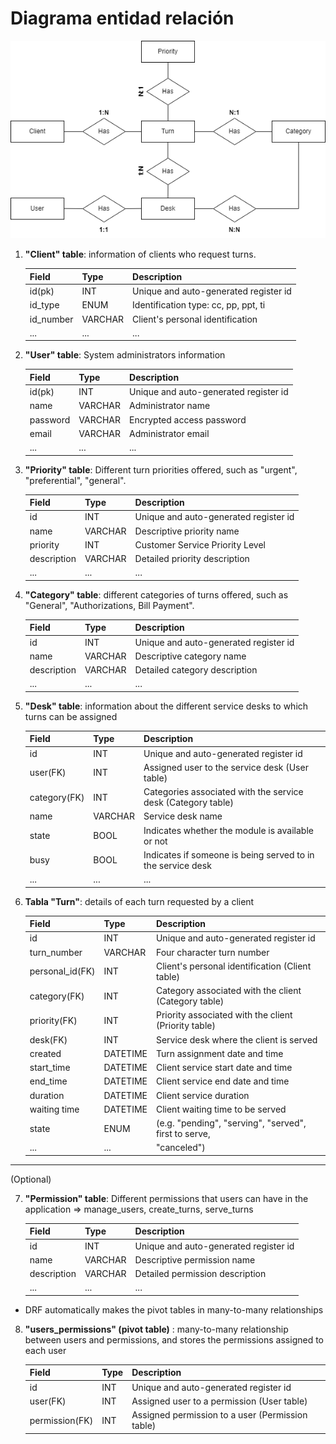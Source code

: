 # Diagrama entidad relación


![Alt text](../img/Cardinalidad_3.png)


1. __"Client" table__: information of clients who request turns. 

    | Field     | Type        | Description                           |
    |-----------|-------------|---------------------------------------|
    | id(pk)    | INT         | Unique and auto-generated register id |
    | id_type   | ENUM        | Identification type: cc, pp, ppt, ti  |
    | id_number | VARCHAR     | Client's personal identification      |
    | ...       | ...         | ...                                   |    


2. __"User" table__: System administrators information

    | Field        | Type        | Description                          |
    |--------------|-------------|--------------------------------------|
    | id(pk)       | INT         | Unique and auto-generated register id|
    | name         | VARCHAR     | Administrator name                   |
    | password     | VARCHAR     | Encrypted access password            |
    | email        | VARCHAR     | Administrator email                  |
    | ...          | ...         | ...                                  |


3. __"Priority" table__: Different turn priorities offered, such as "urgent", "preferential", "general".

    | Field        | Type        | Description                          |
    |--------------|-------------|--------------------------------------|
    | id           | INT         | Unique and auto-generated register id|
    | name         | VARCHAR     | Descriptive priority name            |
    | priority     | INT         | Customer Service Priority Level      |
    | description  | VARCHAR     | Detailed priority description        |
    | ...          | ...         | ...                                  |


4. __"Category" table__: different categories of turns offered, such as "General", "Authorizations, Bill Payment".

    | Field        | Type        | Description                           |
    |--------------|-------------|---------------------------------------|
    | id           | INT         | Unique and auto-generated register id |
    | name         | VARCHAR     | Descriptive category name             |
    | description  | VARCHAR     | Detailed category description         |
    | ...          | ...         | ...                                   |


5. __"Desk" table__:  information about the different service desks to which turns can be assigned

    | Field       | Type    | Description                                                   |
    |-------------|---------|-----------------------------------------                      |
    | id          | INT     | Unique and auto-generated register id                         |
    | user(FK)    | INT     | Assigned user to the service desk (User table)                |
    | category(FK)| INT     | Categories associated with the service desk (Category table)  |
    | name        | VARCHAR | Service desk name                                             |
    | state       | BOOL    | Indicates whether the module is available or not              |
    | busy        | BOOL    | Indicates if someone is being served to in the service desk   |
    | ...         | ...     | ...                                                           |


6. __Tabla "Turn"__:  details of each turn requested by a client

    | Field           | Type    | Description                                           |
    |--------------   |---------|------------------------------------------------------ |
    | id              | INT     | Unique and auto-generated register id                 |
    | turn_number     | VARCHAR | Four character turn number                            |
    | personal_id(FK) | INT     | Client's personal identification (Client table)       |
    | category(FK)    | INT     | Category associated with the client (Category table)  |
    | priority(FK)    | INT     | Priority associated with the client (Priority table)  |
    | desk(FK)        | INT     | Service desk where the client is served               |
    | created         | DATETIME| Turn assignment date and time                         |
    | start_time      | DATETIME| Client service start date and time                    |
    | end_time        | DATETIME| Client service end date and time                      |
    | duration        | DATETIME| Client service duration                               |
    | waiting time    | DATETIME| Client waiting time to be served                      |
    | state           | ENUM    | (e.g. "pending", "serving", "served", first to serve, |
    | ...             | ...     | "canceled")                                           |


---

(Optional)

7. __"Permission" table__: Different permissions that users can have in the application => manage_users, create_turns, serve_turns 

    | Field        | Type        | Description                                   |
    |--------------|-------------|-----------------------------------------------|
    | id           | INT         | Unique and auto-generated register id         |
    | name         | VARCHAR     | Descriptive permission name                   |
    | description  | VARCHAR     | Detailed permission description               |
    | ...          | ...         | ...                                           |

- DRF automatically makes the pivot tables in many-to-many relationships

8. __"users_permissions" (pivot table)__ : many-to-many relationship between users and permissions, and stores the permissions assigned to each user

    | Field         | Type | Description                                     |
    |-------------- |------|-----------------------------------------------  |
    | id            | INT  | Unique and auto-generated register id           |
    | user(FK)      | INT  | Assigned user to a permission (User table)      |
    | permission(FK)| INT  | Assigned permission to a user (Permission table)|
